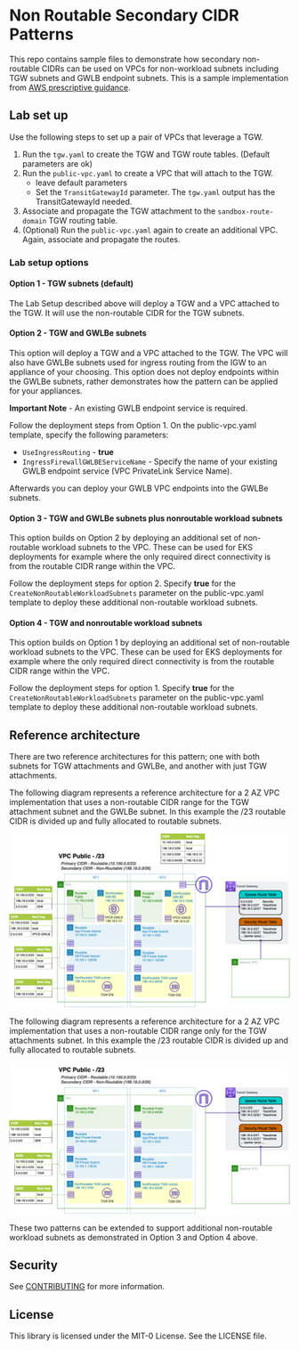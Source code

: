 # Non Routable Secondary CIDR Patterns

This repo contains sample files to demonstrate how secondary non-routable CIDRs can be used on VPCs for non-workload subnets including TGW subnets and GWLB endpoint subnets. This is a sample implementation from [AWS prescriptive guidance](https://docs.aws.amazon.com/prescriptive-guidance/latest/patterns/preserve-routable-ip-space-in-multi-account-vpc-designs-for-non-workload-subnets.html).



## Lab set up

Use the following steps to set up a pair of VPCs that leverage a TGW.

1. Run the `tgw.yaml` to create the TGW and TGW route tables. (Default parameters are ok)
2. Run the `public-vpc.yaml` to create a VPC that will attach to the TGW. 
   - leave default parameters
   - Set the `TransitGatewayId` parameter. The `tgw.yaml` output has the TransitGatewayId needed.
3. Associate and propagate the TGW attachment to the `sandbox-route-domain` TGW routing table.
4. (Optional) Run the `public-vpc.yaml` again to create an additional VPC. Again, associate and propagate the routes.

### Lab setup options
#### Option 1 - TGW subnets (default)
The Lab Setup described above will deploy a TGW and a VPC attached to the TGW. It will use the non-routable CIDR for the TGW subnets.

#### Option 2 - TGW and GWLBe subnets
This option will deploy a TGW and a VPC attached to the TGW. The VPC will also have GWLBe subnets used for ingress routing from the IGW to an appliance of your choosing. This option does not deploy endpoints within the GWLBe subnets, rather demonstrates how the pattern can be applied for your appliances.

**Important Note** - An existing GWLB endpoint service is required.

Follow the deployment steps from Option 1. On the public-vpc.yaml template, specify the following parameters:
- `UseIngressRouting` -  **true**
- `IngressFirewallGWLBEServiceName` - Specify the name of your existing GWLB endpoint service (VPC PrivateLink Service Name).

Afterwards you can deploy your GWLB VPC endpoints into the GWLBe subnets.

#### Option 3 - TGW and GWLBe subnets plus nonroutable workload subnets
This option builds on Option 2 by deploying an additional set of non-routable workload subnets to the VPC. These can be used for EKS deployments for example where the only required direct connectivity is from the routable CIDR range within the VPC.

Follow the deployment steps for option 2. Specify **true** for the `CreateNonRoutableWorkloadSubnets` parameter on the public-vpc.yaml template to deploy these additional non-routable workload subnets.

#### Option 4 - TGW and nonroutable workload subnets
This option builds on Option 1 by deploying an additional set of non-routable workload subnets to the VPC. These can be used for EKS deployments for example where the only required direct connectivity is from the routable CIDR range within the VPC.

Follow the deployment steps for option 1. Specify **true** for the `CreateNonRoutableWorkloadSubnets` parameter on the public-vpc.yaml template to deploy these additional non-routable workload subnets.

## Reference architecture 
There are two reference architectures for this pattern; one with both subnets for TGW attachments and GWLBe, and another with just TGW attachments.

The following diagram represents a reference architecture for a 2 AZ VPC implementation that uses a non-routable CIDR range for the TGW attachment subnet and the GWLBe subnet. In this example the /23 routable CIDR is divided up and fully allocated to routable subnets.

![Pattern 1](/docs/vpc-designs-public-2AZ-IngressRouting.drawio.png)

The following diagram represents a reference architecture for a 2 AZ VPC implementation that uses a non-routable CIDR range only for the TGW attachments subnet. In this example the /23 routable CIDR is divided up and fully allocated to routable subnets.

![Pattern 2](/docs/vpc-designs-public-2AZ.drawio.png)

These two patterns can be extended to support additional non-routable workload subnets as demonstrated in Option 3 and Option 4 above.

## Security

See [CONTRIBUTING](CONTRIBUTING.md#security-issue-notifications) for more information.

## License

This library is licensed under the MIT-0 License. See the LICENSE file.

